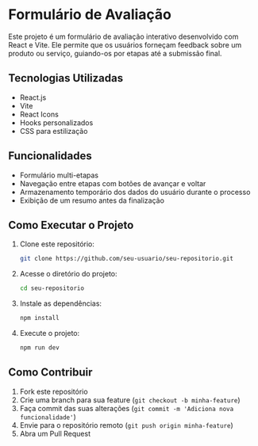 # Formulário de Avaliação

Este projeto é um formulário de avaliação interativo desenvolvido com React e Vite. Ele permite que os usuários forneçam feedback sobre um produto ou serviço, guiando-os por etapas até a submissão final.

## Tecnologias Utilizadas
- React.js
- Vite
- React Icons
- Hooks personalizados
- CSS para estilização

## Funcionalidades
- Formulário multi-etapas
- Navegação entre etapas com botões de avançar e voltar
- Armazenamento temporário dos dados do usuário durante o processo
- Exibição de um resumo antes da finalização

## Como Executar o Projeto

1. Clone este repositório:
   ```sh
   git clone https://github.com/seu-usuario/seu-repositorio.git
   ```
2. Acesse o diretório do projeto:
   ```sh
   cd seu-repositorio
   ```
3. Instale as dependências:
   ```sh
   npm install
   ```
4. Execute o projeto:
   ```sh
   npm run dev
   ```

## Como Contribuir
1. Fork este repositório
2. Crie uma branch para sua feature (`git checkout -b minha-feature`)
3. Faça commit das suas alterações (`git commit -m 'Adiciona nova funcionalidade'`)
4. Envie para o repositório remoto (`git push origin minha-feature`)
5. Abra um Pull Request